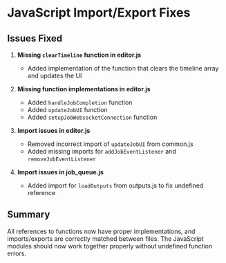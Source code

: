 # JavaScript Import/Export Fixes

## Issues Fixed

1. **Missing `clearTimeline` function in editor.js**
   - Added implementation of the function that clears the timeline array and updates the UI

2. **Missing function implementations in editor.js**
   - Added `handleJobCompletion` function
   - Added `updateJobUI` function
   - Added `setupJobWebsocketConnection` function

3. **Import issues in editor.js**
   - Removed incorrect import of `updateJobUI` from common.js
   - Added missing imports for `addJobEventListener` and `removeJobEventListener`

4. **Import issues in job_queue.js**
   - Added import for `loadOutputs` from outputs.js to fix undefined reference

## Summary

All references to functions now have proper implementations, and imports/exports are correctly matched between files. The JavaScript modules should now work together properly without undefined function errors. 